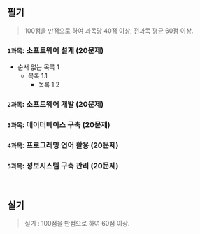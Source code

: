 ## 필기
> 100점을 만점으로 하여 과목당 40점 이상, 전과목 평균 60점 이상.

### `1과목`: 소프트웨어 설계 (20문제)
- 순서 없는 목록 1
    - 목록 1.1
        - 목록 1.2      
          
### `2과목`: 소프트웨어 개발 (20문제)

### `3과목`: 데이터베이스 구축 (20문제)

### `4과목`: 프로그래밍 언어 활용 (20문제)

### `5과목`: 정보시스템 구축 관리 (20문제)

<br>

## 실기
> 실기 : 100점을 만점으로 하여 60점 이상.
